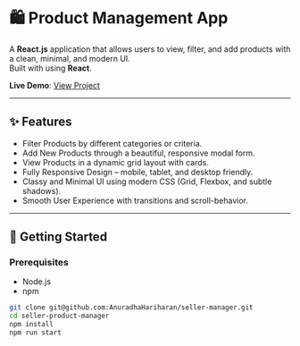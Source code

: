 # 🛍️ Product Management App

A **React.js** application that allows users to view, filter, and add products with a clean, minimal, and modern UI.  
Built with using **React**.

**Live Demo**: [View Project]([(https://seller-manager-lwfi.onrender.com/))

---

## ✨ Features

-  Filter Products by different categories or criteria.
-  Add New Products through a beautiful, responsive modal form.
-  View Products in a dynamic grid layout with cards.
-  Fully Responsive Design – mobile, tablet, and desktop friendly.
-  Classy and Minimal UI using modern CSS (Grid, Flexbox, and subtle shadows).
-  Smooth User Experience with transitions and scroll-behavior.

---

## 🚀 Getting Started

### Prerequisites

- Node.js
- npm

```bash
git clone git@github.com:AnuradhaHariharan/seller-manager.git
cd seller-product-manager
npm install
npm run start

